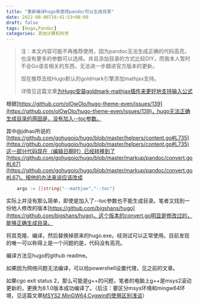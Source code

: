 ```yaml
---
title: "重新编译hugo来使得pandoc可以生成目录"
date: 2022-08-06T16:41:53+08:00
draft: false
tags: [Hugo,Pandoc]
categories: 其他计算机科学
---
```


> 注：本文内容可能不再推荐使用，因为pandoc无法生成正确的代码高亮，也没有更多的参数可以选择。并且添加目录的方式比较DIY，而我本人暂时不会Go语言相关的东西，无法进一步跟进官方版本的更新。
> 
> 现在推荐去给Hugo默认的goldmark引擎添加mathjax支持。
> 
> 详情见这篇文章[为Hugo安装goldmark-mathjax插件来更好地支持输入公式](../为Hugo安装goldmark-mathjax插件来更好地支持输入公式)

根据[https://github.com/olOwOlo/hugo-theme-even/issues/139](https://github.com/olOwOlo/hugo-theme-even/issues/139)，hugo无法正确生成目录的原因是，没有加入--toc参数。

其中@jdhao所说的[https://github.com/gohugoio/hugo/blob/master/helpers/content.go#L735](https://github.com/gohugoio/hugo/blob/master/helpers/content.go#L735)这一部分代码现在（编辑日期时）已经转移到了[https://github.com/gohugoio/hugo/blob/master/markup/pandoc/convert.go#L67](https://github.com/gohugoio/hugo/blob/master/markup/pandoc/convert.go#L67)。按他的办法来说应该改成

```go
	args := []string{"--mathjax","--toc"}
```

实际上并没有那么简单，即使是加入了--toc参数也不能生成目录。笔者又找到一份他人修改的版本[https://github.com/bigshans/hugo](https://github.com/bigshans/hugo)。这个版本的convert.go明显是修改过的，能够正确生成目录。

将其克隆、编译，然后替换掉原来的hugo.exe。经测试可以正常使用。目前发现的唯一可以称得上是一个问题的是，代码没有高亮。

编译方法见hugo的github readme。

如果因为网络问题无法编译，可以给powershell设置代理，见之前的文章。

如果cgo exit status 2，那么可能是g++的问题，笔者的电脑上g++是msys2滚动更新的，更换为8.1.0版本成功编译了。（后注：要区分msys环境和mingw64环境，见这篇文章<u>[MSYS2,MinGW64,Cygwin的使用区别浅谈](../msys2mingw64cygwin的使用区别浅谈)</u>）

